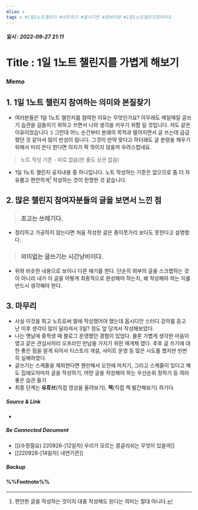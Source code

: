 ```yaml
---
alias : 
tags : #1일1노트챌린지 #네트워크 #옵시디언 #원바이원 #1일1노트챌린지참여의도
---
```


##### 일시 : 2022-09-27 21:11

# Title : 1일 1노트 챌린지를 가볍게 해보기

### Memo

## 1. 1일 1노트 챌린지 참여하는 의미와 본질찾기
- 여러분들은 1일 1노트 챌린지를 참여한 이유는 무엇인가요? 아무래도 매일매일 글쓰기 습관을 길들이기 위하고 쓰면서 나의 생각을 키우기 위함 일 것입니다. 저도 같은 이유이었습니다 :)
  그런데 어느 순간부터 본래의 목적과 멀어지면서 글 쓰는데 급급했던 것 같아서 많이 반성이 됩니다. 그것이 만약 맞다고 하더래도 글 분량을 채우기 위해서 미리 쓴다 한다면 의지가 팍 꺾이지 않을까 우려스럽네요.

> 노트 작성 기준 
> \- 따로 없음(한 줄도 상관 없음)

- 1일 1노트 챌린지 공지내용 중 하나입니다. 노트 작성하는 기준은 없으므로 좀 더 자유롭고 편안하게[^1] 작성하는 것이 헌명한 것 같습니다.

## 2. 많은 챌린지 참여자분들의 글을 보면서 느낀 점

> ### 초고는 쓰레기다. 
- 정리하고 가공하지 않는다면 처음 작성한 글은 종이쪼가리 보다도 못한다고 설명했다.

> ### 의미없는 글쓰기는 시간낭비이다. 
- 위와 비슷한 내용으로 보이나 다른 얘기를 한다. 단순히 외부의 글을 스크랩하는 것이 아니라 내가 이 글을 어떻게 최종적으로 완성해야 하는지, 왜 작성해야 하는 지를 반드시 생각해야 한다.

## 3. 마무리
- 사실 이것을 회고 노트로써 말에 작성했어야 했는데 옵시디언 스터디 강의를 듣고 난 이후 생각이 많이 달라져서 3일? 정도 앞 당겨서 작성해보았다.
- 나는 옛날에 중학생 때 블로그 운영했던 경험이 있었다. 물론 가볍게 생각한 마음이 였고 같은 관심사끼리 오프라인 만남을 가지기 위한 매개체 였다. 추후 글 쓰기에 대한 좋은 점을 알게 되어서 티스토리 개설, 사이트 운영 등 많은 시도를 했지만 빈번히 실패하였다.
- 글쓰기는 스케줄을 제외한다면 웬만해서 오전에 마치기, 그리고 스케줄이 있다고 해도 집에오자마자 글을 작성하기, 어떤 글을 작성해야 하는 우선순위 정하기 등 여러 좋은 습관 들기
- 최종 단계는 **유튜브**(직접 영상을 올려보기), **책**(직접 책 발간해보기) 하기다.

##### Source & Link
- 

##### Be Connected Document
- [[(수정필요) 220926-[12일차] 우리가 모르는 콩글리쉬는 무엇이 있을까]]
- [[220928-[14일차] 내연기관]]

##### Backup


#### %%Footnote%%

[^1]: 편안한 글을 작성하는 것이지 대충 작성해도 된다는 의미는 절대 아니다.